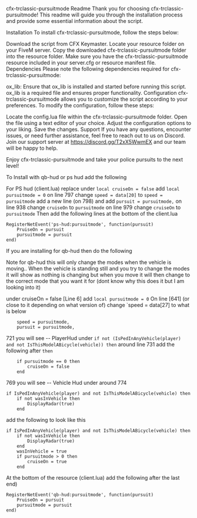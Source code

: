 cfx-trclassic-pursuitmode Readme
Thank you for choosing cfx-trclassic-pursuitmode! This readme will guide you through the installation process and provide some essential information about the script.

Installation
To install cfx-trclassic-pursuitmode, follow the steps below:

Download the script from CFX Keymaster.
Locate your resource folder on your FiveM server.
Copy the downloaded cfx-trclassic-pursuitmode folder into the resource folder.
Make sure you have the cfx-trclassic-pursuitmode resource included in your server.cfg or resource manifest file.
Dependencies
Please note the following dependencies required for cfx-trclassic-pursuitmode:

ox_lib: Ensure that ox_lib is installed and started before running this script. ox_lib is a required file and ensures proper functionality.
Configuration
cfx-trclassic-pursuitmode allows you to customize the script according to your preferences. To modify the configuration, follow these steps:

Locate the config.lua file within the cfx-trclassic-pursuitmode folder.
Open the file using a text editor of your choice.
Adjust the configuration options to your liking.
Save the changes.
Support
If you have any questions, encounter issues, or need further assistance, feel free to reach out to us on Discord. Join our support server at https://discord.gg/T2xX5WwmEX and our team will be happy to help.

Enjoy cfx-trclassic-pursuitmode and take your police pursuits to the next level!

To Install with qb-hud or ps hud add the following

For PS hud (client.lua) replace
under `local cruiseOn = false` add `local pursuitmode = 0`
on line 797 change `speed = data[20]` to `speed = pursuitmode`
add a new line (on 798) and add `pursuit = pursuitmode,`
on line 938 change `cruiseOn` to `pursuitmode`
on line 979 change `cruiseOn` to `pursuitmode`
Then add the following lines at the bottom of the client.lua
```
RegisterNetEvent('ps-hud:pursuitmode', function(pursuit)
    PruiseOn = pursuit
    pursuitmode = pursuit
end)
```

If you are installing for qb-hud then do the following

Note for qb-hud this will only change the modes when the vehicle is moving.. When the vehicle is standing still and you try to change the modes it will show as nothing is changing but when you move it will then change to the correct mode that you want it for (dont know why this does it but I am looking into it)

under cruiseOn = false [Line 6] add `local pursuitmode = 0`
On line [641] (or close to it depending on what version of) change `speed = data[27] to what is below
```
    speed = pursuitmode,
    pursuit = pursuitmode,
```

721 you will see -- PlayerHud
under `if not (IsPedInAnyVehicle(player) and not IsThisModelABicycle(vehicle)) then` around line 731 add the following after `then`
```
    if pursuitmode == 0 then
        cruiseOn = false
    end
```

769 you will see -- Vehicle Hud
under around 774
```
if IsPedInAnyVehicle(player) and not IsThisModelABicycle(vehicle) then
    if not wasInVehicle then
        DisplayRadar(true)
    end
```
add the following to look like this
```
if IsPedInAnyVehicle(player) and not IsThisModelABicycle(vehicle) then
    if not wasInVehicle then
        DisplayRadar(true)
    end
    wasInVehicle = true
    if pursuitmode > 0 then
        cruiseOn = true
    end
```

At the bottom of the resource (client.lua) add the following after the last end)
```
RegisterNetEvent('qb-hud:pursuitmode', function(pursuit)
    PruiseOn = pursuit
    pursuitmode = pursuit
end)
```

